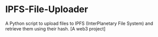 # IPFS-File-Uploader
A Python script to upload files to IPFS (InterPlanetary File System) and retrieve them using their hash. [A web3 project]
